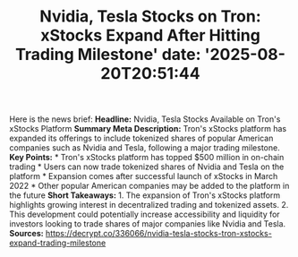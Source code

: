 ﻿---
title: "Nvidia, Tesla Stocks on Tron: xStocks Expand After Hitting Trading Milestone'
date: '2025-08-20T20:51:44"
category: "Markets"
summary: ""
slug: "nvidia tesla stocks on tron xstocks expand after hitting tra"
source_urls:
  - "https://decrypt.co/336066/nvidia-tesla-stocks-tron-xstocks-expand-trading-milestone"
seo:
  title: "Nvidia, Tesla Stocks on Tron: xStocks Expand After Hitting Trading Milestone | Hash n Hedge'
  description: '"
  keywords: ["news", "markets", "brief"]
---
Here is the news brief:  **Headline:** Nvidia, Tesla Stocks Available on Tron's xStocks Platform  **Summary Meta Description:** Tron's xStocks platform has expanded its offerings to include tokenized shares of popular American companies such as Nvidia and Tesla, following a major trading milestone.  **Key Points:**  * Tron's xStocks platform has topped $500 million in on-chain trading * Users can now trade tokenized shares of Nvidia and Tesla on the platform * Expansion comes after successful launch of xStocks in March 2022 * Other popular American companies may be added to the platform in the future  **Short Takeaways:**  1. The expansion of Tron's xStocks platform highlights growing interest in decentralized trading and tokenized assets. 2. This development could potentially increase accessibility and liquidity for investors looking to trade shares of major companies like Nvidia and Tesla.  **Sources:**  https://decrypt.co/336066/nvidia-tesla-stocks-tron-xstocks-expand-trading-milestone 
